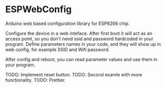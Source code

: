 # ESPWebConfig
Arduino web based configuration library for ESP8266 chip.

Configure the device in a web inteface. After first boot it will act as an access point,
so you don't need ssid and password hardcoded in your program.
Define parameters names in your code, and they will show up in
web config, for example SSID and Wifi password.

After config and reboot, you can read parameter values and use them in your program.

TODO: Implement reset button.
TODO: Second examle with more functionality.
TODO: Prettier.
